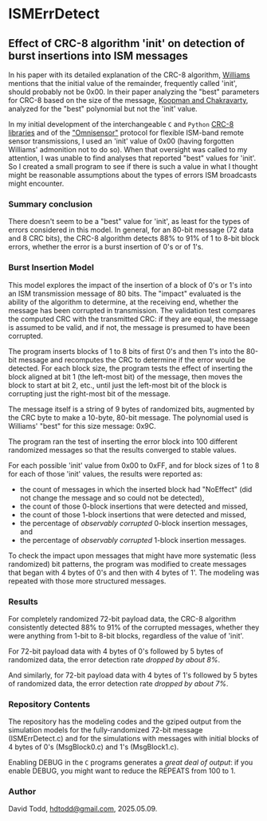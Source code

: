 # ISMErrDetect
## Effect of CRC-8 algorithm 'init' on detection of burst insertions into ISM messages 

In his paper with its detailed explanation of the CRC-8 algorithm, [Williams](http://ross.net/crc/download/crc_v3.txt) mentions that the initial value of the remainder, frequently called 'init', should probably not be 0x00.  In their paper analyzing the "best" parameters for CRC-8 based on the size of the message, [Koopman and Chakravarty](https://users.ece.cmu.edu/~koopman/roses/dsn04/koopman04_crc_poly_embedded.pdf), analyzed for the "best" polynomial but not the 'init' value.

In my initial development of the interchangeable `C` and `Python` [CRC-8 libraries](http://github.com/hdtodd/CRC8-Library) and of the ["Omnisensor"](http://github.com/hdtodd/omnisensor_433) protocol for flexible ISM-band remote sensor transmissions, I used an 'init' value of 0x00 (having forgotten Williams' admonition not to do so).  When that oversight was called to my attention, I was unable to find analyses that reported "best" values for 'init'.  So I created a small program to see if there is such a value in what I thought might be reasonable assumptions about the types of errors ISM broadcasts might encounter.

### Summary conclusion
There doesn't seem to be a "best" value for 'init', as least for the types of errors considered in this model.  In general, for an 80-bit message (72 data and 8 CRC bits), the CRC-8 algorithm detects 88% to 91% of 1 to 8-bit block errors, whether the error is a burst insertion of 0's or of 1's.

### Burst Insertion Model

This model explores the impact of the insertion of a block of 0's or 1's into an ISM transmission message of 80 bits.  The "impact" evaluated is the ability of the algorithm to determine, at the receiving end, whether the message has been corrupted in transmission.  The validation test compares the computed CRC with the transmitted CRC: if they are equal, the message is assumed to be valid, and if not, the message is presumed to have been corrupted.

The program inserts blocks of 1 to 8 bits of first 0's and then 1's into the 80-bit message and recomputes the CRC to determine if the error would be detected.  For each block size, the program tests the effect of inserting the block aligned at bit 1 (the left-most bit) of the message, then moves the block to start at bit 2, etc., until just the left-most bit of the block is corrupting just the right-most bit of the message.

The message itself is a string of 9 bytes of randomized bits, augmented by the CRC byte to make a 10-byte, 80-bit message.  The polynomial used is Williams' "best" for this size message: 0x9C.

The program ran the test of inserting the error block into 100 different randomized messages so that the results converged to stable values.

For each possible 'init' value from 0x00 to 0xFF, and for block sizes of 1 to 8 for each of those 'init' values, the results were reported as:
-  the count of messages in which the inserted block had "NoEffect" (did not change the message and so could not be detected),
-  the count of those 0-block insertions that were detected and missed,
-  the count of those 1-block insertions that were detected and missed,
-  the percentage of *observably corrupted* 0-block insertion messages, and
-  the percentage of *observably corrupted* 1-block insertion messages.

To check the impact upon messages that might have more systematic (less randomized) bit patterns, the program was modified to create messages that began with 4 bytes of 0's and then with 4 bytes of 1'.  The modeling was repeated with those more structured messages.

### Results

For completely randomized 72-bit payload data, the CRC-8 algorithm consistently detected 88% to 91% of the corrupted messages, whether they were anything from 1-bit to 8-bit blocks, regardless of the value of 'init'.

For 72-bit payload data with 4 bytes of 0's followed by 5 bytes of randomized data, the error detection rate *dropped by about 8%*. 

And similarly, for 72-bit payload data with 4 bytes of 1's followed by 5 bytes of randomized data, the error detection rate *dropped by about 7%*.

### Repository Contents

The repository has the modeling codes and the gziped output from the simulation models for the fully-randomized 72-bit message (ISMErrDetect.c) and for the simulations with messages with initial blocks of 4 bytes of 0's (MsgBlock0.c) and 1's (MsgBlock1.c).

Enabling DEBUG in the `C` programs generates a *great deal of output*: if you enable DEBUG, you might want to reduce the REPEATS from 100 to 1.

### Author

David Todd, hdtodd@gmail.com, 2025.05.09.





